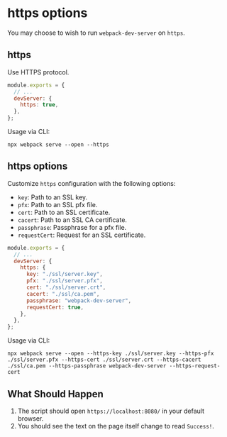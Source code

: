 # https options

You may choose to wish to run `webpack-dev-server` on `https`.

## https

Use HTTPS protocol.

```js
module.exports = {
  // ...
  devServer: {
    https: true,
  },
};
```

Usage via CLI:

```console
npx webpack serve --open --https
```

## https options

Customize `https` configuration with the following options:

- `key`: Path to an SSL key.
- `pfx`: Path to an SSL pfx file.
- `cert`: Path to an SSL certificate.
- `cacert`: Path to an SSL CA certificate.
- `passphrase`: Passphrase for a pfx file.
- `requestCert`: Request for an SSL certificate.

```js
module.exports = {
  // ...
  devServer: {
    https: {
      key: "./ssl/server.key",
      pfx: "./ssl/server.pfx",
      cert: "./ssl/server.crt",
      cacert: "./ssl/ca.pem",
      passphrase: "webpack-dev-server",
      requestCert: true,
    },
  },
};
```

Usage via CLI:

```console
npx webpack serve --open --https-key ./ssl/server.key --https-pfx ./ssl/server.pfx --https-cert ./ssl/server.crt --https-cacert ./ssl/ca.pem --https-passphrase webpack-dev-server --https-request-cert
```

## What Should Happen

1. The script should open `https://localhost:8080/` in your default browser.
2. You should see the text on the page itself change to read `Success!`.
